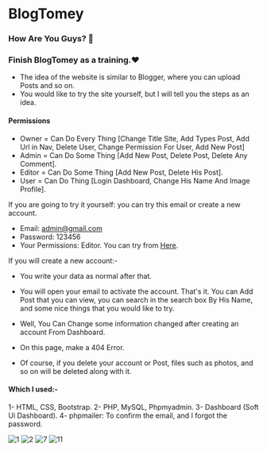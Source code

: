 # BlogTomey

### How Are You Guys? 🤔
### Finish BlogTomey as a training.❤
 - The idea of ​​the website is similar to Blogger, where you can upload Posts and so on.
 - You would like to try the site yourself, but I will tell you the steps as an idea.
 
 #### Permissions
  - Owner = Can Do Every Thing [Change Title Site, Add Types Post, Add Url in Nav, Delete User, Change Permission For User, Add New Post]
  - Admin = Can Do Some Thing [Add New Post, Delete Post, Delete Any Comment].
  - Editor = Can Do Some Thing [Add New Post, Delete His Post].
  - User = Can Do Thing [Login Dashboard, Change His Name And Image Profile].

If you are going to try it yourself: you can try this email or create a new account.
- Email: admin@gmail.com
- Password: 123456
- Your Permissions: Editor.
You can try from [Here](https://thomas-emad.ml/projects/BlogTomey/index.php).

If you will create a new account:-
- You write your data as normal after that.
- You will open your email to activate the account. That's it.
You can Add Post that you can view, you can search in the search box By His Name, and some nice things that you would like to try.

- Well, You Can Change some information changed after creating an account From Dashboard.
- On this page, make a 404 Error.
- Of course, if you delete your account or Post, files such as photos, and so on will be deleted along with it.

#### Which I used:-
1- HTML, CSS, Bootstrap.
2- PHP, MySQL, Phpmyadmin.
3- Dashboard (Soft Ui Dashboard).
4- phpmailer: To confirm the email, and I forgot the password.

![1](https://user-images.githubusercontent.com/54818496/229371500-a94b1421-c319-4eaf-87c0-484a35438f66.jpeg)
![2](https://user-images.githubusercontent.com/54818496/229371502-cff1dce7-93b3-4600-b09f-151590d8fc3c.jpeg)
![7](https://user-images.githubusercontent.com/54818496/229371506-23daa558-0a12-4f90-9479-e8ee3d48a21b.jpeg)
![11](https://user-images.githubusercontent.com/54818496/229371507-a13b0a73-27a7-4e32-b877-5354505366a2.jpeg)


